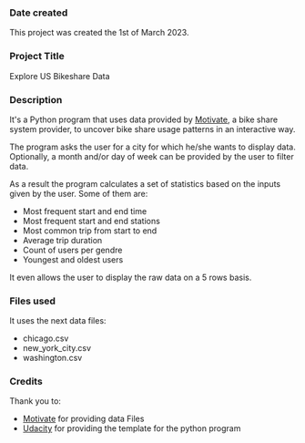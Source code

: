 ### Date created
This project was created the 1st of March 2023.

### Project Title
Explore US Bikeshare Data

### Description
It's a Python program that uses data provided by [Motivate](https://www.motivateco.com), a bike share system provider, to uncover bike share usage patterns in an interactive way.

The program asks the user for a city for which he/she wants to display data. Optionally, a month and/or day of week can be provided by the user to filter data.

As a result the program calculates a set of statistics based on the inputs given by the user. Some of them are:
- Most frequent start and end time
- Most frequent start and end stations
- Most common trip from start to end
- Average trip duration
- Count of users per gendre
- Youngest and oldest users

It even allows the user to display the raw data on a 5 rows basis.

### Files used
It uses the next data files:
- chicago.csv
- new_york_city.csv
- washington.csv

### Credits
Thank you to:
- [Motivate](https://www.motivateco.com) for providing data Files
- [Udacity](https://learn.udacity.com) for providing the template for the python program
